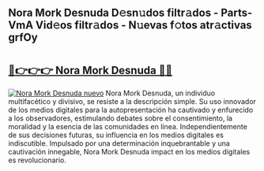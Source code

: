 ## Nora Mork Desnuda D𝚎sn𝚞dos filtr𝚊dos - Parts-VmA Vid𝚎os filtr𝚊dos - N𝚞evas f𝚘tos atr𝚊ctivas grfOy

# <h2><a href="http://mbbbaq.tromn.icu/?c=Nora+Mork+Desnuda">🔗👉👉👉 Nora Mork Desnuda 🔗🔗</a></h2>

[![Nora Mork Desnuda nuevo](https://i.imgur.com/pEAQMta.gif)](http://mbbbaq.tromn.icu/?c=Nora+Mork+Desnuda)
Nora Mork Desnuda, un individuo multifacético y divisivo, se resiste a la descripción simple. Su uso innovador de los medios digitales para la autopresentación ha cautivado y enfurecido a los observadores, estimulando debates sobre el consentimiento, la moralidad y la esencia de las comunidades en línea. Independientemente de sus decisiones futuras, su influencia en los medios digitales es indiscutible. Impulsado por una determinación inquebrantable y una cautivación innegable, Nora Mork Desnuda impact en los medios digitales es revolucionario.
